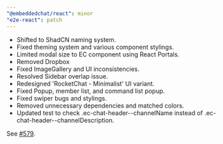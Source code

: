 ```yaml
---
"@embeddedchat/react": minor
"e2e-react": patch
---
```


- Shifted to ShadCN naming system.
- Fixed theming system and various component stylings.
- Limited modal size to EC component using React Portals.
- Removed Dropbox
- Fixed ImageGallery and UI inconsistencies.
- Resolved Sidebar overlap issue.
- Redesigned 'RocketChat - Minimalist' UI variant.
- Fixed Popup, member list, and command list popup.
- Fixed swiper bugs and stylings.
- Removed unnecessary dependencies and matched colors.
- Updated test to check .ec-chat-header--channelName instead of .ec-chat-header--channelDescription.

See [#579](https://github.com/RocketChat/EmbeddedChat/pull/579).
